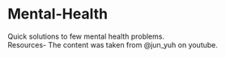 # Mental-Health
Quick solutions to few mental health problems.  
Resources- The content was taken from @jun_yuh on youtube.

